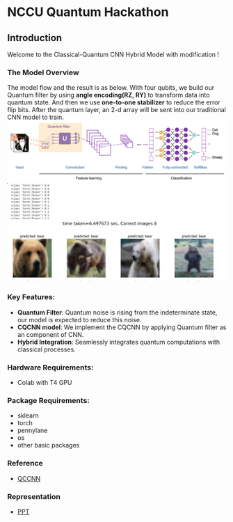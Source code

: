 # NCCU Quantum Hackathon

## Introduction
Welcome to the Classical-Quantum CNN Hybrid Model with modification ! 

### The Model Overview
The model flow and the result is as below. With four qubits, we build our Quantum filter by using **angle encoding(RZ, RY)** to transform data into quantum state. And then we use **one-to-one stabilizer** to reduce the error flip bits. After the quantum layer, an 2-d array will be sent into our traditional CNN model to train.
![image](flow.png)
![image](bear.jpg)

### Key Features:
- **Quantum Filter**: Quantum noise is rising from the indeterminate state, our model is expected to reduce this noise. 
- **CQCNN model**: We implement the CQCNN by applying Quantum filter as an component of CNN. 
- **Hybrid Integration**: Seamlessly integrates quantum computations with classical processes.

### Hardware Requirements:
  - Colab with T4 GPU
### Package Requirements:
  - sklearn
  - torch
  - pennylane
  - os
  - other basic packages

### Reference
  - [QCCNN](https://link.springer.com/article/10.1007/s11433-021-1734-3)

### Representation
  - [PPT](https://docs.google.com/presentation/d/1B7CRn1KzKgC5VPQzsKdMDd0DnHgwh6irscyfhocrWBU/edit#slide=id.g260c71146d5_0_3861)